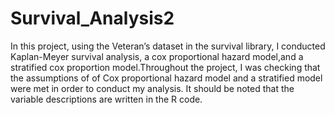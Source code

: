 # Survival_Analysis2
In this project, using the Veteran’s dataset in the survival library, I conducted Kaplan-Meyer survival analysis, a cox proportional hazard model,and a stratified cox proportion model.Throughout the project, I was checking that the assumptions of of Cox proportional hazard model and a stratified model were met in order to conduct my analysis. It should be noted that the variable descriptions are written in the R code. 
